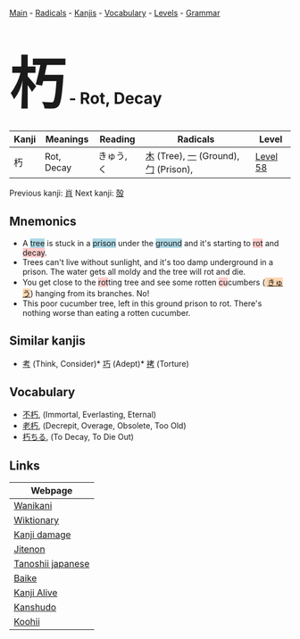 <style> bigfont {font-size: 100px}</style>
[Main](../README.md) -
[Radicals](../radicals.md) -
[Kanjis](../kanjis.md) -
[Vocabulary](../vocabulary.md) -
[Levels](../levels.md) -
[Grammar](../grammar.md)
# <bigfont> 朽</bigfont> - Rot, Decay 

| Kanji | Meanings | Reading | Radicals | Level |
| --- | --- | --- | --- | --- |
| 朽 | Rot, Decay | きゅう, く | [木](../radicals/木.md) (Tree), [一](../radicals/一.md) (Ground), [勹](../radicals/勹.md) (Prison),  | [Level 58](../levels/wk_level58.md) |

Previous kanji: [肖](肖.md) Next kanji: [殻](殻.md) 

## Mnemonics
 * A <span style="background-color:#ADD8E6"> tree</span> is stuck in a <span style="background-color:#ADD8E6"> prison</span> under the <span style="background-color:#ADD8E6"> ground</span> and it's starting to <span style="background-color:#ffcccb"> rot</span> and <span style="background-color:#ffcccb"> decay</span>.
* Trees can't live without sunlight, and it's too damp underground in a prison. The water gets all moldy and the tree will rot and die.
* You get close to the <span style="background-color:#ffcccb"> rot</span>ting tree and see some rotten <span style="background-color:#ffcccb"> cu</span>cumbers (<span style="background-color:#fed8b1"> [きゅう](https://jisho.org/search/きゅう)</span>) hanging from its branches. No!
* This poor cucumber tree, left in this ground prison to rot. There's nothing worse than eating a rotten cucumber.


## Similar kanjis
 * [考](考.md) (Think, Consider)* [巧](巧.md) (Adept)* [拷](拷.md) (Torture)


## Vocabulary
 * [不朽](../vocabulary/朽.md), (Immortal, Everlasting, Eternal)
* [老朽](../vocabulary/朽.md), (Decrepit, Overage, Obsolete, Too Old)
* [朽ちる](../vocabulary/朽.md), (To Decay, To Die Out)



## Links 

| Webpage |
| --- |
| [Wanikani          ](https://www.wanikani.com/kanji/朽) |
| [Wiktionary        ](https://en.wiktionary.org/wiki/朽) |
| [Kanji damage      ](http://www.kanjidamage.com/kanji/search?utf8=✓&q=朽) |
| [Jitenon           ](https://jitenon.com/kanji/朽) |
| [Tanoshii japanese ](https://www.tanoshiijapanese.com/dictionary/kanji.cfm?k=朽) |
| [Baike             ](https://baike.baidu.com/item/朽) |
| [Kanji Alive       ](https://app.kanjialive.com/朽) |
| [Kanshudo          ](https://www.kanshudo.com/searchmn?q=朽) |
| [Koohii            ](https://kanji.koohii.com/study/kanji/朽) |
